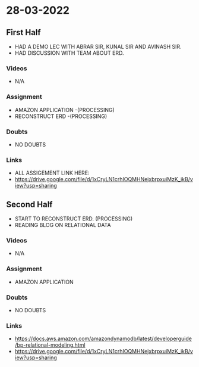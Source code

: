 # 28-03-2022

## First Half

- HAD A DEMO LEC WITH ABRAR SIR, KUNAL SIR AND AVINASH SIR.
- HAD DISCUSSION WITH TEAM ABOUT ERD.

### Videos

- N/A

### Assignment

- AMAZON APPLICATION -(PROCESSING)
- RECONSTRUCT ERD -(PROCESSING)

### Doubts

- NO DOUBTS

### Links

- ALL ASSIGEMENT LINK HERE:
- https://drive.google.com/file/d/1xCryLN1crhIOQMHNejxbrpxuiMzK_ikB/view?usp=sharing

## Second Half

- START TO RECONSTRUCT ERD. (PROCESSING)
- READING BLOG ON RELATIONAL DATA 

### Videos

- N/A

### Assignment 

- AMAZON APPLICATION

### Doubts

- NO DOUBTS

### Links

- https://docs.aws.amazon.com/amazondynamodb/latest/developerguide/bp-relational-modeling.html
- https://drive.google.com/file/d/1xCryLN1crhIOQMHNejxbrpxuiMzK_ikB/view?usp=sharing
